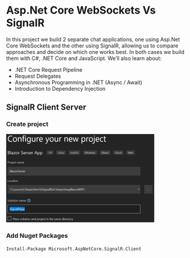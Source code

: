 # Asp.Net Core WebSockets Vs SignalR

In this project we build 2 separate chat applications, one using Asp.Net Core WebSockets and the other using SignalR, allowing us to compare approaches and decide on which one works best. In both cases we build them with C#, .NET Core and JavaScript. We’ll also learn about:

- .NET Core Request Pipeline
- Request Delegates
- Asynchronous Programming in .NET (Async / Await)
- Introduction to Dependency Injection 

## SignalR Client Server

### Create project

<img src="/pictures/create_blazor_app.png" title="create blazor app"  width="400">

### Add Nuget Packages
```
Install-Package Microsoft.AspNetCore.SignalR.Client
```



